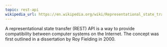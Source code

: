 ```yaml
---
topic: rest-api
wikipedia_url: https://en.wikipedia.org/wiki/Representational_state_transfer
---
```

A representational state transfer (REST) API is a way to provide compatibility between computer systems on the Internet. The concept was first outlined in a dissertation by Roy Fielding in 2000.